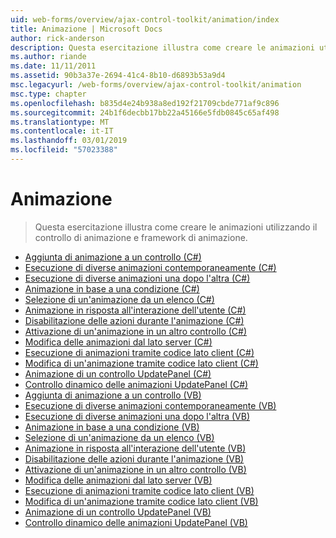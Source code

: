 ```yaml
---
uid: web-forms/overview/ajax-control-toolkit/animation/index
title: Animazione | Microsoft Docs
author: rick-anderson
description: Questa esercitazione illustra come creare le animazioni utilizzando il controllo di animazione e framework di animazione.
ms.author: riande
ms.date: 11/11/2011
ms.assetid: 90b3a37e-2694-41c4-8b10-d6893b53a9d4
msc.legacyurl: /web-forms/overview/ajax-control-toolkit/animation
msc.type: chapter
ms.openlocfilehash: b835d4e24b938a8ed192f21709cbde771af9c896
ms.sourcegitcommit: 24b1f6decbb17bb22a45166e5fdb0845c65af498
ms.translationtype: MT
ms.contentlocale: it-IT
ms.lasthandoff: 03/01/2019
ms.locfileid: "57023388"
---
```

<a name="animation"></a>Animazione
====================
> Questa esercitazione illustra come creare le animazioni utilizzando il controllo di animazione e framework di animazione.


- [Aggiunta di animazione a un controllo (C#)](adding-animation-to-a-control-cs.md)
- [Esecuzione di diverse animazioni contemporaneamente (C#)](executing-several-animations-at-the-same-time-cs.md)
- [Esecuzione di diverse animazioni una dopo l'altra (C#)](executing-several-animations-after-each-other-cs.md)
- [Animazione in base a una condizione (C#)](animation-depending-on-a-condition-cs.md)
- [Selezione di un'animazione da un elenco (C#)](picking-one-animation-out-of-a-list-cs.md)
- [Animazione in risposta all'interazione dell'utente (C#)](animating-in-response-to-user-interaction-cs.md)
- [Disabilitazione delle azioni durante l'animazione (C#)](disabling-actions-during-animation-cs.md)
- [Attivazione di un'animazione in un altro controllo (C#)](triggering-an-animation-in-another-control-cs.md)
- [Modifica delle animazioni dal lato server (C#)](modifying-animations-from-the-server-side-cs.md)
- [Esecuzione di animazioni tramite codice lato client (C#)](executing-animations-using-client-side-code-cs.md)
- [Modifica di un'animazione tramite codice lato client (C#)](changing-an-animation-using-client-side-code-cs.md)
- [Animazione di un controllo UpdatePanel (C#)](animating-an-updatepanel-control-cs.md)
- [Controllo dinamico delle animazioni UpdatePanel (C#)](dynamically-controlling-updatepanel-animations-cs.md)
- [Aggiunta di animazione a un controllo (VB)](adding-animation-to-a-control-vb.md)
- [Esecuzione di diverse animazioni contemporaneamente (VB)](executing-several-animations-at-the-same-time-vb.md)
- [Esecuzione di diverse animazioni una dopo l'altra (VB)](executing-several-animations-after-each-other-vb.md)
- [Animazione in base a una condizione (VB)](animation-depending-on-a-condition-vb.md)
- [Selezione di un'animazione da un elenco (VB)](picking-one-animation-out-of-a-list-vb.md)
- [Animazione in risposta all'interazione dell'utente (VB)](animating-in-response-to-user-interaction-vb.md)
- [Disabilitazione delle azioni durante l'animazione (VB)](disabling-actions-during-animation-vb.md)
- [Attivazione di un'animazione in un altro controllo (VB)](triggering-an-animation-in-another-control-vb.md)
- [Modifica delle animazioni dal lato server (VB)](modifying-animations-from-the-server-side-vb.md)
- [Esecuzione di animazioni tramite codice lato client (VB)](executing-animations-using-client-side-code-vb.md)
- [Modifica di un'animazione tramite codice lato client (VB)](changing-an-animation-using-client-side-code-vb.md)
- [Animazione di un controllo UpdatePanel (VB)](animating-an-updatepanel-control-vb.md)
- [Controllo dinamico delle animazioni UpdatePanel (VB)](dynamically-controlling-updatepanel-animations-vb.md)
